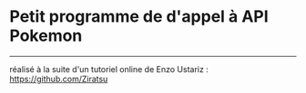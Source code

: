 # Petit programme de d'appel à API Pokemon

---

réalisé à la suite d'un tutoriel online de Enzo Ustariz :
https://github.com/Ziratsu
